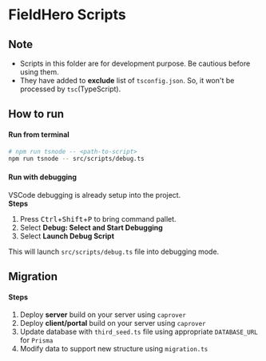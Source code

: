 # FieldHero Scripts

## Note
- Scripts in this folder are for development purpose. Be cautious before using them.
- They have added to **exclude** list of `tsconfig.json`. So, it won't be processed by `tsc`(TypeScript).

## How to run
#### Run from terminal
```bash
# npm run tsnode -- <path-to-script>
npm run tsnode -- src/scripts/debug.ts
```
#### Run with debugging
VSCode debugging is already setup into the project.<br/>
**Steps**
1. Press <kbd>Ctrl</kbd>+<kbd>Shift</kbd>+<kbd>P</kbd> to bring command pallet.
2. Select **Debug: Select and Start Debugging**
3. Select **Launch Debug Script**

This will launch `src/scripts/debug.ts` file into debugging mode.

## Migration
#### Steps
1. Deploy **server** build on your server using `caprover`
2. Deploy **client/portal** build on your server using `caprover`
3. Update database with `third_seed.ts` file using appropriate `DATABASE_URL` for `Prisma`
4. Modify data to support new structure using `migration.ts`
